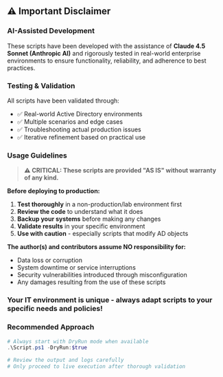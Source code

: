 ## ⚠️ Important Disclaimer

### AI-Assisted Development
These scripts have been developed with the assistance of **Claude 4.5 Sonnet (Anthropic AI)** and rigorously tested in real-world enterprise environments to ensure functionality, reliability, and adherence to best practices.

### Testing & Validation
All scripts have been validated through:
- ✅ Real-world Active Directory environments
- ✅ Multiple scenarios and edge cases
- ✅ Troubleshooting actual production issues
- ✅ Iterative refinement based on practical use

### Usage Guidelines

> **⚠️ CRITICAL: These scripts are provided "AS IS" without warranty of any kind.**

**Before deploying to production:**

1. **Test thoroughly** in a non-production/lab environment first
2. **Review the code** to understand what it does
3. **Backup your systems** before making any changes
4. **Validate results** in your specific environment
5. **Use with caution** - especially scripts that modify AD objects

**The author(s) and contributors assume NO responsibility for:**
- Data loss or corruption
- System downtime or service interruptions  
- Security vulnerabilities introduced through misconfiguration
- Any damages resulting from the use of these scripts

### Your IT environment is unique - always adapt scripts to your specific needs and policies!

### Recommended Approach

```powershell
# Always start with DryRun mode when available
.\Script.ps1 -DryRun:$true

# Review the output and logs carefully
# Only proceed to live execution after thorough validation
